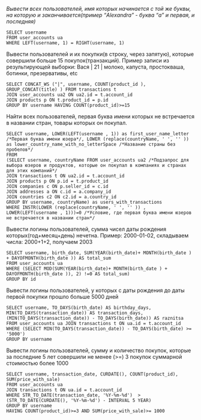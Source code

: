 
*Вывести всех пользователей, имя которых начинается с той же буквы, на которую и заканчивается(пример “Alexandra” - буква “а” и первая, и последняя)*

```
SELECT username 
FROM user_accounts ua 
WHERE LEFT(username, 1) = RIGHT(username, 1) 
```
Вывести пользователей и их покупки(в строку, через запятую), которые совершили больше 15 покупок(транзакций). 
Пример записи из результирующей выборки: 
Вася | 21 | молоко, капуста, простокваша, ботинки, презервативы, etc
```
SELECT CONCAT_WS ("|", username, COUNT(product_id ), GROUP_CONCAT(title) ) FROM transactions t 
JOIN user_accounts ua2 ON ua2.id = t.account_id
JOIN products p ON t.product_id = p.id 
GROUP BY username HAVING COUNT(product_id)>=15
```
Найти всех пользователей, первая буква имени которых не встречается в названии стран, товары которых он покупал.
```
SELECT username, LOWER(LEFT(username , 1)) as first_user_name_letter /*Первая буква имени юзера*/, LOWER (replace(countryName, ' ', '' )) as lower_country_name_with_no_letterSpace /*Название страны без пробелов*/
FROM 
(SELECT username, countryName FROM user_accounts ua2 /*Подзапрос для выбора юзеров и продуктов, которые он покупал в компаниях и странах для этих компаний*/
JOIN transactions t ON ua2.id = t.account_id
JOIN products p ON p.id = t.product_id
JOIN companies c ON p.seller_id = c.id 
JOIN addresses a ON c.id = a.company_id 
JOIN countries c2 ON c2.id = a.country_id
GROUP BY username, countryName) as users_with_transactions 
WHERE INSTR(LOWER (replace(countryName, ' ', '' )) , LOWER(LEFT(username , 1)))=0 /*Условие, где первая буква имени юзеров не встречается в названии стран*/

```
Вывести логины пользователей, сумма чисел даты рождения которых(год+месяц+день) нечетна.
Пример: 2000-01-02, складываем числа: 2000+1+2, получаем 2003
```
SELECT username, birth_date, SUM(YEAR(birth_date)+ MONTH(birth_date ) + DAYOFMONTH(birth_date )) AS total_sum 
FROM user_accounts ua 
WHERE (SELECT MOD(SUM(YEAR(birth_date)+ MONTH(birth_date ) + DAYOFMONTH(birth_date )), 2) !=0 AS total_sum) 
GROUP BY id 
```
Вывести логины пользователей, у которых с даты рождения до даты первой покупки прошло больше 5000 дней
```
SELECT username, TO_DAYS(birth_date) AS birthday_days, MIN(TO_DAYS(transaction_date)) AS transaction_days, (MIN(TO_DAYS(transaction_date)) - TO_DAYS(birth_date)) AS raznitsa  
FROM user_accounts ua JOIN transactions t ON ua.id = t.account_id 
WHERE (SELECT MIN(TO_DAYS(transaction_date)) - TO_DAYS(birth_date) >= '5000') 
GROUP BY username 
```
Вывести логины пользователей, сумму и количество покупок, которые за последние 5 лет совершили не менее (>=) 3 покупок суммарной стоимостью более 1000
```
SELECT username, transaction_date, CURDATE(), COUNT(product_id), SUM(price_with_sale)
FROM user_accounts ua 
JOIN transactions t ON ua.id = t.account_id 
WHERE STR_TO_DATE(transaction_date, '%Y-%m-%d')  > (STR_TO_DATE(CURDATE(), '%Y-%m-%d') - INTERVAL 5 YEAR) 
GROUP BY username 
HAVING COUNT(product_id)>=3 AND SUM(price_with_sale)>= 1000
```
